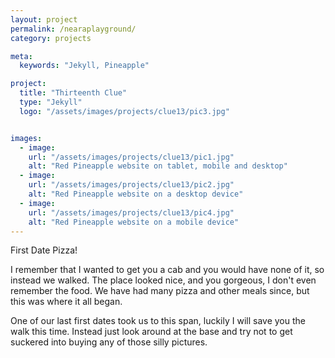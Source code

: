 ```yaml
---
layout: project
permalink: /nearaplayground/
category: projects

meta:
  keywords: "Jekyll, Pineapple"

project:
  title: "Thirteenth Clue"
  type: "Jekyll"
  logo: "/assets/images/projects/clue13/pic3.jpg"


images:
  - image:
    url: "/assets/images/projects/clue13/pic1.jpg"
    alt: "Red Pineapple website on tablet, mobile and desktop"
  - image:
    url: "/assets/images/projects/clue13/pic2.jpg"
    alt: "Red Pineapple website on a desktop device"
  - image:
    url: "/assets/images/projects/clue13/pic4.jpg"
    alt: "Red Pineapple website on a mobile device"
---
```


<p>First Date Pizza!</p>
<p></p>
<p>I remember that I wanted to get you a cab and you would have none of it, so instead we walked.  The place looked nice, and you gorgeous, I don't even remember the food.  We have had many pizza and other meals since, but this was where it all began.</p>
<p></p>
One of our last first dates took us to this span, luckily I will save you the walk this time.  Instead just look around at the base and try not to get suckered into buying any of those silly pictures.
<p></p>
